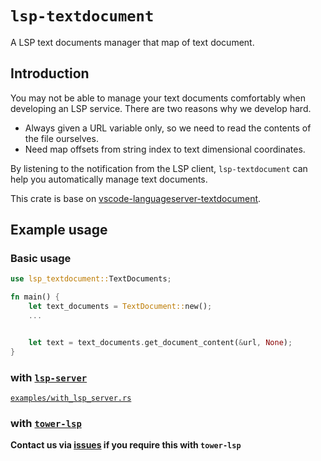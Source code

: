# `lsp-textdocument`

A LSP text documents manager that map of text document.

## Introduction

You may not be able to manage your text documents comfortably when developing an LSP service. There are two reasons why we develop hard.

- Always given a URL variable only, so we need to read the contents of the file ourselves.
- Need map offsets from string index to text dimensional coordinates.

By listening to the notification from the LSP client, `lsp-textdocument` can help you automatically manage text documents.

This crate is base on [vscode-languageserver-textdocument](https://github.com/microsoft/vscode-languageserver-node/tree/main/textDocument).

## Example usage

### Basic usage

```rust
use lsp_textdocument::TextDocuments;

fn main() {
    let text_documents = TextDocument::new();
    ...


    let text = text_documents.get_document_content(&url, None);
}
```

### with [`lsp-server`](https://github.com/rust-analyzer/lsp-server)

[`examples/with_lsp_server.rs`](/examples/with_lsp_server.rs)

### with [`tower-lsp`](https://github.com/ebkalderon/tower-lsp)

**Contact us via [issues](https://github.com/GiveMe-A-Name/lsp-textdocument/issues) if you require this with `tower-lsp`**
